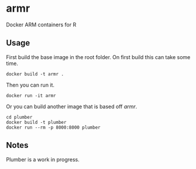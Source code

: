 # armr
Docker ARM containers for R

## Usage
First build the base image in the root folder. On first build this can take some time.
```
docker build -t armr .
```

Then you can run it.
```
docker run -it armr
```

Or you can build another image that is based off _armr_.

```
cd plumber
docker build -t plumber
docker run --rm -p 8000:8000 plumber
```

## Notes
Plumber is a work in progress.
